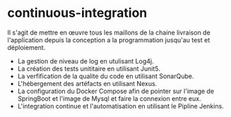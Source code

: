# continuous-integration

Il s'agit de mettre en œuvre tous les maillons de la chaine livraison de l'application depuis la conception a la programmation jusqu'au test et déploiement.
- La gestion de niveau de log en utulisant Log4j.
- La création des tests unititaire en utilisant Junit5. 
- La verfification de la qualite du code en utilisant SonarQube.
- L'hébergement des artéfacts en utilisant Nexus.
- La configuration du Docker Compose afin de pointer sur l'image de SpringBoot et l'image de Mysql et faire la connexion entre eux.
-  L'integration continue et l'automatisation en utilisant le Pipline Jenkins.  
